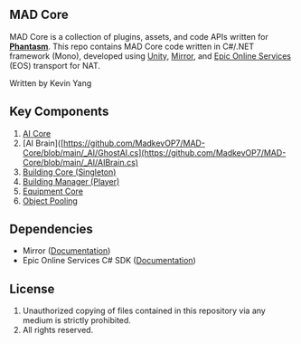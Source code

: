 ## MAD Core
MAD Core is a collection of plugins, assets, and code APIs written for **[Phantasm](https://www.madkev.com/phantasm)**. This repo contains MAD Core code written in C#/.NET framework (Mono), developed using [Unity](https://docs.unity3d.com/Manual/index.html), [Mirror](https://github.com/vis2k/Mirror), and [Epic Online Services](https://dev.epicgames.com/en-US/services) (EOS) transport for NAT.

Written by Kevin Yang

## Key Components
1. [AI Core](https://github.com/MadkevOP7/MAD-Core/blob/main/_AI/GhostAI.cs)
2. [AI Brain]([https://github.com/MadkevOP7/MAD-Core/blob/main/_AI/GhostAI.cs](https://github.com/MadkevOP7/MAD-Core/blob/main/_AI/AIBrain.cs)
3. [Building Core (Singleton)](https://github.com/MadkevOP7/MAD-Core/blob/main/_Mechanics/Building/GlobalBuild.cs)
4. [Building Manager (Player)](https://github.com/MadkevOP7/MAD-Core/blob/main/_Mechanics/Building/BuildingManager.cs)
5. [Equipment Core](https://github.com/MadkevOP7/MAD-Core/blob/main/_Mechanics/Equipments/EquipmentManager.cs)
6. [Object Pooling](https://github.com/MadkevOP7/MAD-Core/blob/main/_Object%20Pooling/ObjectPool.cs)



## Dependencies
- Mirror ([Documentation](https://mirror-networking.gitbook.io/docs/))
- Epic Online Services C# SDK ([Documentation](https://dev.epicgames.com/docs/services/en-US/index.html))

## License
1. Unauthorized copying of files contained in this repository via any medium is strictly prohibited.
2. All rights reserved.
